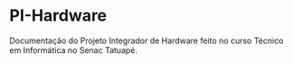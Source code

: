 # PI-Hardware
Documentação do Projeto Integrador de Hardware feito no curso Técnico em Informática no Senac Tatuapé.
